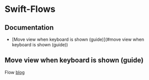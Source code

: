 # Swift-Flows

## Documentation

* [Move view when keyboard is shown (guide)](#move view when keyboard is shown (guide))


## Move view when keyboard is shown (guide)
Flow [blog](https://fluffy.es/move-view-when-keyboard-is-shown/)
